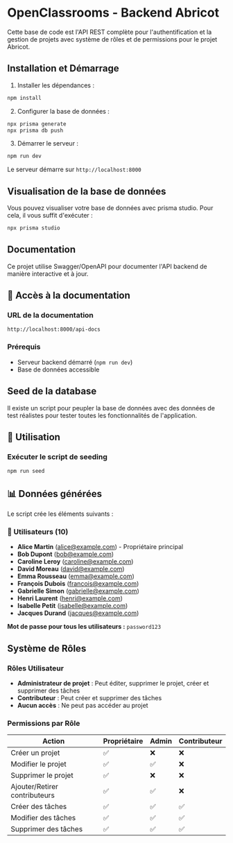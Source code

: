# OpenClassrooms - Backend Abricot

Cette base de code est l'API REST complète pour l'authentification et la gestion de projets avec système de rôles et de permissions pour le projet Abricot.

## Installation et Démarrage

1. Installer les dépendances :

```bash
npm install
```

2. Configurer la base de données :

```bash
npx prisma generate
npx prisma db push
```

3. Démarrer le serveur :

```bash
npm run dev
```

Le serveur démarre sur `http://localhost:8000`

## Visualisation de la base de données

Vous pouvez visualiser votre base de données avec prisma studio. Pour cela, il vous suffit d'exécuter :

```bash
npx prisma studio
```

## Documentation

Ce projet utilise Swagger/OpenAPI pour documenter l'API backend de manière interactive et à jour.

## 🚀 Accès à la documentation

### URL de la documentation

```
http://localhost:8000/api-docs
```

### Prérequis

- Serveur backend démarré (`npm run dev`)
- Base de données accessible

## Seed de la database

Il existe un script pour peupler la base de données avec des données de test réalistes pour tester toutes les fonctionnalités de l'application.

## 🚀 Utilisation

### Exécuter le script de seeding

```bash
npm run seed
```

## 📊 Données générées

Le script crée les éléments suivants :

### 👥 Utilisateurs (10)

- **Alice Martin** (alice@example.com) - Propriétaire principal
- **Bob Dupont** (bob@example.com)
- **Caroline Leroy** (caroline@example.com)
- **David Moreau** (david@example.com)
- **Emma Rousseau** (emma@example.com)
- **François Dubois** (francois@example.com)
- **Gabrielle Simon** (gabrielle@example.com)
- **Henri Laurent** (henri@example.com)
- **Isabelle Petit** (isabelle@example.com)
- **Jacques Durand** (jacques@example.com)

**Mot de passe pour tous les utilisateurs :** `password123`

## Système de Rôles

### Rôles Utilisateur

- **Administrateur de projet** : Peut éditer, supprimer le projet, créer et supprimer des tâches
- **Contributeur** : Peut créer et supprimer des tâches
- **Aucun accès** : Ne peut pas accéder au projet

### Permissions par Rôle

| Action                        | Propriétaire | Admin | Contributeur |
| ----------------------------- | ------------ | ----- | ------------ |
| Créer un projet               | ✅           | ❌    | ❌           |
| Modifier le projet            | ✅           | ✅    | ❌           |
| Supprimer le projet           | ✅           | ❌    | ❌           |
| Ajouter/Retirer contributeurs | ✅           | ✅    | ❌           |
| Créer des tâches              | ✅           | ✅    | ✅           |
| Modifier des tâches           | ✅           | ✅    | ✅           |
| Supprimer des tâches          | ✅           | ✅    | ✅           |
